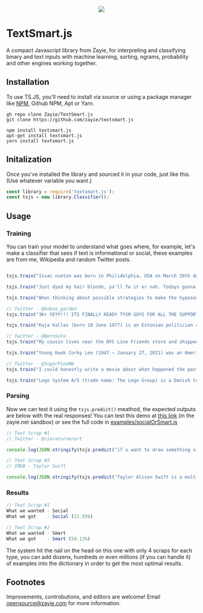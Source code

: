 <p style="text-align: center";><img src="https://i.imgur.com/uVN8IP9.png"></p>

# TextSmart.js
A compact Javascript library from Zayie, for interpreting and classifying binary and text inputs with machine learning, sorting, ngrams, probability and other engines working together.

## Installation
To use TS.JS, you'll need to install via source or using a package manager like [NPM](https://npmjs.com), Github NPM, Apt or Yarn.

```
gh repo clone Zayie/TextSmart.js
git clone https://github.com/zayie/textsmart.js

npm install textsmart.js
apt-get install textsmart.js
yarn install textsmart.js
```

## Initalization

Once you've installed the library and sourced it in your code, just like this. (Use whatever variable you want.)

```javascript
const library = require('textsmart.js');
const tsjs = new library.Classifier();
```

## Usage
### Training

You can train your model to understand what goes where, for example, let's make a classifier that sees if text is informational or social, these examples are from me, Wikipedia and random Twitter posts.

```js

tsjs.train("Issac nueton was born in Philidelphia, USA on March 20th during the first world war. He has many acomplishments, like inventing music.", "smart");

tsjs.train("Just dyed my hair blonde, ya'll fw it or nah. Todays gonna be a rich day, I hope ya'll can find peace and love, praying for everyone!", "social");

tsjs.train("When thinking about possible strategies to make the hypososis iniate conduction, consider the following:", "smart");

// Twitter - @kokoa_garden
tsjs.train("3K+ YEYY!!! ITS FINALLY READY TYSM GUYS FOR ALL THE SUPPORT IT MAKES ME INCREDIBLE HAPPY! As a special for the 3k I'll do a little artist support to share my clout with you So drop your art here and a little presentation of yourself and ill rt/like/follow some. :)", "social");

tsjs.train("Kaja Kallas (born 18 June 1977) is an Estonian politician and the current Prime Minister of Estonia. Sworn in on 26 January 2021, she is the first woman to serve in the position.", "smart");

// Twitter - @BernSoto
tsjs.train("My cousin lives near the NYC Line Friends store and shipped me all these goodies. I'm so happy #bts #BT21", "social");

tsjs.train("Young Kwok Corky Lee (1947 – January 27, 2021) was an American journalistic photographer. His work chronicled and explored the diversity and nuances of Asian American culture overlooked by mainstream media, and advocated for ensuring Asian American history was included as a part of American history.", "smart");

// Twitter - @SugarPineNW
tsjs.train("I could honestly write a movie about what happened the past few days and make millions lmao, I didn’t see any of this coming and it’s such a total mindfuck! I’m glad it ended how it did, I wouldn’t have it any other way", "social");

tsjs.train("Lego System A/S (trade name: The Lego Group) is a Danish toy production company based in Billund.[5] It is best known for the manufacture of Lego-brand toys, consisting mostly of interlocking plastic bricks. The Lego Group has also built several amusement parks around the world, each known as Legoland, and operates numerous retail stores.", "smart");
```

### Parsing

Now we can test it using the `tsjs.predict()` meathod, the expected outputs are below with the real responses! You can test this demo at [this link](https://sandbox.zayie.net/javascript/83kk9E92ikM11?node=true) (in the zayie.net sandbox) or see the full code in [examples/socialOrSmart.js](examples/socialOrSmart.js)

```javascript
// Text Scrap #1
// Twitter - @ciaraturnerart

console.log(JSON.stringify(tsjs.predict("if u want to draw something silly n small for yourself do it.  you don’t have to constantly pump out perfect completed pieces of art. some of my favorite pieces of art i’ve made are 10 minute doodles")));

// Text Scrap #2
// IMDB - Taylor Swift

console.log(JSON.stringify(tsjs.predict("Taylor Alison Swift is a multi-Grammy award-winning American singer/songwriter who, in 2010 at the age of 20, became the youngest artist in history to win the Grammy Award for Album of the Year. In 2011 Swift was named Billboard's Woman of the Year.")));
```

### Results

```js
// Text Scrap #1
What we wanted - Social
What we got    - Social (21.55%)

// Text Scrap #2
What we wanted - Smart
What we got    - Smart (59.13%)
```

The system hit the nail on the head on this one with only 4 scraps for each type, you can add dozens, hundreds or even millions (if you can handle it) of examples into the dictionary in order to get the most optimal results.

## Footnotes

Improvements, controbutions, and editors are welcome! Email opensource@zayie.com for more information.